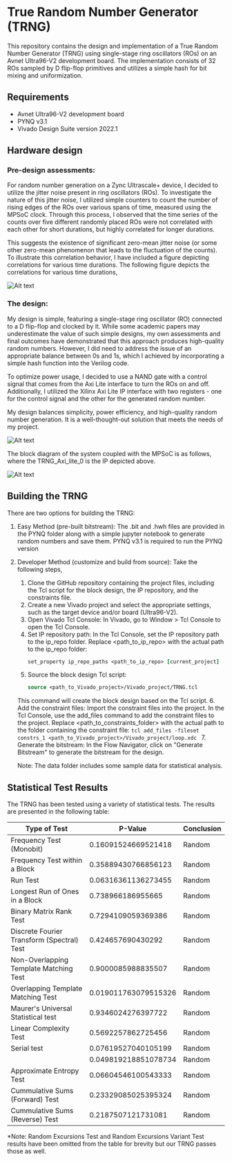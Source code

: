 # True Random Number Generator (TRNG)

This repository contains the design and implementation of a True Random Number Generator (TRNG) using single-stage ring oscillators (ROs) on an Avnet Ultra96-V2 development board. The implementation consists of 32 ROs sampled by D flip-flop primitives and utilizes a simple hash for bit mixing and uniformization.
## Requirements
- Avnet Ultra96-V2 development board
- PYNQ v3.1
- Vivado Design Suite version 2022.1

## Hardware design

### Pre-design assessments:

For random number generation on a Zync Ultrascale+ device, I decided to utilize the jitter noise present in ring oscillators (ROs). To investigate the nature of this jitter noise, I utilized simple counters to count the number of rising edges of the ROs over various spans of time, measured using the MPSoC clock. Through this process, I observed that the time series of the counts over five different randomly placed ROs were not correlated with each other for short durations, but highly correlated for longer durations.

This suggests the existence of significant zero-mean jitter noise (or some other zero-mean phenomenon that leads to the fluctuation of the counts). To illustrate this correlation behavior, I have included a figure depicting correlations for various time durations. The following figure depicts the correlations for various time durations,

![Alt text](https://github.com/sarashs/TRNG/blob/main/Images/ro_correlations.png)
 

### The design:

My design is simple, featuring a single-stage ring oscillator (RO) connected to a D flip-flop and clocked by it. While some academic papers may underestimate the value of such simple designs, my own assessments and final outcomes have demonstrated that this approach produces high-quality random numbers. However, I did need to address the issue of an appropriate balance between 0s and 1s, which I achieved by incorporating a simple hash function into the Verilog code.

To optimize power usage, I decided to use a NAND gate with a control signal that comes from the Axi Lite interface to turn the ROs on and off. Additionally, I utilized the Xilinx Axi Lite IP interface with two registers - one for the control signal and the other for the generated random number.

My design balances simplicity, power efficiency, and high-quality random number generation. It is a well-thought-out solution that meets the needs of my project.

![Alt text](https://github.com/sarashs/TRNG/blob/main/Images/Design.png)

The block diagram of the system coupled with the MPSoC is as follows, where the TRNG_Axi_lite_0 is the IP depicted above.

![Alt text](https://github.com/sarashs/TRNG/blob/main/Images/block_diagram.jpg)

## Building the TRNG

There are two options for building the TRNG:
1. Easy Method (pre-built bitstream): The .bit and .hwh files are provided in the PYNQ folder along with a simple jupyter notebook to generate random numbers and save them. PYNQ v3.1 is required to run the PYNQ version
2. Developer Method (customize and build from source):
Take the following steps,

	1. Clone the GitHub repository containing the project files, including the Tcl script for the block design, the IP repository, and the constraints file.
	2. Create a new Vivado project and select the appropriate settings, such as the target device and/or board (Ultra96-V2).
	3. Open Vivado Tcl Console: In Vivado, go to Window > Tcl Console to open the Tcl Console.
	4. Set IP repository path: In the Tcl Console, set the IP repository path to the ip_repo folder. Replace <path_to_ip_repo> with the actual path to the ip_repo folder:
		```tcl
		set_property ip_repo_paths <path_to_ip_repo> [current_project]
		```
	5. Source the block design Tcl script:
		```tcl
		source <path_to_Vivado_project>/Vivado_project/TRNG.tcl
		```
	This command will create the block design based on the Tcl script.
	6. Add the constraint files: Import the constraint files into the project. In the Tcl Console, use the add_files command to add the constraint files to the project. Replace <path_to_constraints_folder> with the actual path to the folder containing the constraint file:
		```tcl
		add_files -fileset constrs_1 <path_to_Vivado_project>/Vivado_project/loop.xdc
		```
	7. Generate the bitstream: In the Flow Navigator, click on "Generate Bitstream" to generate the bitstream for the design.

	Note: The data folder includes some sample data for statistical analysis.

## Statistical Test Results

The TRNG has been tested using a variety of statistical tests. The results are presented in the following table:

| Type of Test                                  | P-Value              | Conclusion |
|-----------------------------------------------|----------------------|------------|
| Frequency Test (Monobit)                      | 0.16091524669521418  | Random     |
| Frequency Test within a Block                 | 0.35889430766856123  | Random     |
| Run Test                                      | 0.06316361136273455  | Random     |
| Longest Run of Ones in a Block                | 0.738966186955665    | Random     |
| Binary Matrix Rank Test                       | 0.7294109059369386   | Random     |
| Discrete Fourier Transform (Spectral) Test    | 0.424657690430292    | Random     |
| Non-Overlapping Template Matching Test        | 0.9000085988835507   | Random     |
| Overlapping Template Matching Test            | 0.019011763079515326 | Random     |
| Maurer's Universal Statistical test           | 0.9346024276397722   | Random     |
| Linear Complexity Test                        | 0.5692257862725456   | Random     |
| Serial test                                   | 0.07619527040105199  | Random     |
|                                               | 0.049819218851078734 | Random     |
| Approximate Entropy Test                      | 0.06604546100543333  | Random     |
| Cummulative Sums (Forward) Test               | 0.23329085025395324  | Random     |
| Cummulative Sums (Reverse) Test               | 0.2187507121731081   | Random     |


*Note: Random Excursions Test and Random Excursions Variant Test results have been omitted from the table for brevity but our TRNG passes those as well.
